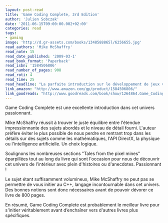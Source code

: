 ```yaml
---
layout: post-read
title: 'Game Coding Complete, 3rd Edition'
author: 'Julien Sobczak'
date: '2011-06-15T09:00:00.002+02:00'
categories: read
tags:
- gaming
image: 'http://d.gr-assets.com/books/1348588865l/6256655.jpg'
read_authors: 'Mike McShaffry'
read_note: 15
read_date_published: '2009-03-1'
read_book_format: 'Paperback'
read_isbn: '1584506806'
read_number_of_pages: 908
read_roti: 4
read_time: 25
read_headline: "La parfaite introduction sur le développement de jeux vidéo. Tellement vaste sans être pour autant complet, mais est-ce possible sur un tel sujet ?"
link_amazon: "http://www.amazon.com/gp/product/1584506806/"
link_goodreads: "http://www.goodreads.com/book/show/1264864.Game_Coding_Complete"
---
```



Game Coding Complete est une excellente introduction dans cet univers passionnant.

Mike McShaffry réussit à trouver le juste équilibre entre l'étendue impressionnante des sujets abordés et le niveau de détail fourni. L'auteur préfère éviter le plus possible de nous perdre en rentrant trop dans les détails sur des sujets comme les mathématiques, l'API DirectX, la physique ou l'intelligence artificielle. Un choix logique.

Soulignons les nombreuses sections "Tales from the pixel mines" éparpillées tout au long du livre qui sont l'occasion pour nous de découvrir cet univers de l'intérieur avec plein d'histoires ou d'anecdotes. Passionnant !

Le sujet étant suffisamment volumineux, Mike McShaffry ne peut pas se permettre de vous initier au C++, langage incontournable dans cet univers. Des bonnes notions sont donc nécessaires avant de pouvoir dévorer ce livre de 800 pages.

En résumé, Game Coding Complete est probablement le meilleur livre pour s'initier véritablement avant d’enchaîner vers d'autres livres plus spécifiques.

